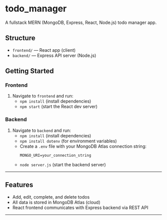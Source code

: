 # todo_manager

A fullstack MERN (MongoDB, Express, React, Node.js) todo manager app.

## Structure

- `frontend/` — React app (client)
- `backend/` — Express API server (Node.js)

## Getting Started


### Frontend
1. Navigate to `frontend` and run:
   - `npm install` (install dependencies)
   - `npm start` (start the React dev server)

### Backend
1. Navigate to `backend` and run:
   - `npm install` (install dependencies)
   - `npm install dotenv` (for environment variables)
   - Create a `.env` file with your MongoDB Atlas connection string:
     ```
     MONGO_URI=your_connection_string
     ```
   - `node server.js` (start the backend server)

---

## Features
- Add, edit, complete, and delete todos
- All data is stored in MongoDB Atlas (cloud)
- React frontend communicates with Express backend via REST API

---